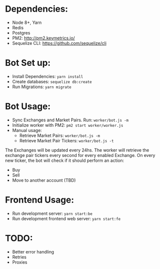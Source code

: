 # Dependencies:
- Node 8+, Yarn
- Redis
- Postgres
- PM2: http://pm2.keymetrics.io/
- Sequelize CLI: https://github.com/sequelize/cli

# Bot Set up:
- Install Dependencies: `yarn install`
- Create databases: `sequelize db:create`
- Run Migrations: `yarn migrate`

# Bot Usage:
- Sync Exchanges and Market Pairs. Run: `worker/bot.js -m`
- Initialize worker with PM2: `pm2 start worker/worker.js`
- Manual usage:
    - Retrieve Market Pairs: `worker/bot.js -m`
    - Retrieve Market Pair Tickers: `worker/bot.js -t`

The Exchanges will be updated every 24hs.
The worker will retrieve the exchange pair tickers every second for every enabled Exchange.
On every new ticker, the bot will check if it should perform an action:
- Buy
- Sell
- Move to another account (TBD)

# Frontend Usage:
- Run development server: `yarn start:be`
- Run development frontend web server: `yarn start:fe `

# TODO:
- Better error handling
- Retries
- Proxies